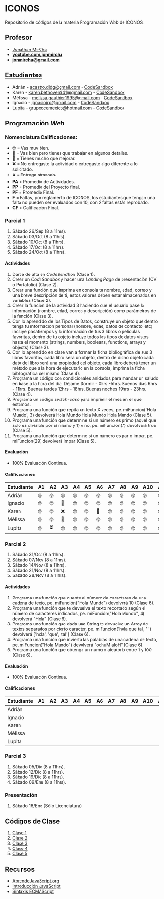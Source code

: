 # ICONOS

Repositorio de códigos de la materia Programación _Web_ de ICONOS.

## Profesor

- [Jonathan MirCha](http://jonmircha.com)
- **[youtube.com/jonmircha](https://youtube.com/jonmircha)**
- **[jonmircha@gmail.com](mailto:jonmircha@gmail.com)**

## [Estudiantes](https://docs.google.com/spreadsheets/d/1mxYLQFyiLlaC9pzR_01GK96nfz26meMaA2ztC0HRtHc/)

- Adrián - acastro.didg@gmail.com - [CodeSandbox](https://codesandbox.io/u/Adri%C3%A1n%20Castro)
- Karen - karen.bethoven941@gmail.com - [CodeSandbox](https://codesandbox.io/u/Kant_ren941)
- Mélissa - melissa.gauthier1995@gmail.com - [CodeSandbox](https://codesandbox.io/u/M%C3%A9lissa%20Gauthier)
- Ignacio - ignaciojrp@gmail.com - [CodeSandbox](https://codesandbox.io/u/nachorp)
- Lupita - grupoccemexico@hotmail.com - [CodeSandbox](https://codesandbox.io/u/lupitask)

## Programación _Web_

### Nomenclatura Calificaciones:

- 🤓 = Vas muy bien.
- 🤔 = Vas bien pero tienes que trabajar en algunos detalles.
- 😬 = Tienes mucho que mejorar.
- ❌ = No entregaste la actividad o entregaste algo diferente a lo solicitado.
- ⏳ = Entrega atrasada.
- **PA** = Promedio de Actividades.
- **PP** = Promedio del Proyecto final.
- **PF** = Promedio Final.
- **F** = Faltas, por reglamento de ICONOS, los estudiantes que tengan una falta no pueden ser evaluados con 10, con 2 faltas estás reprobado.
- **CF** = Calificación Final.

### Parcial 1

1. Sábado 26/Sep (8 a 11hrs).
1. Sábado 03/Oct (8 a 11hrs).
1. Sábado 10/Oct (8 a 11hrs).
1. Sábado 17/Oct (8 a 11hrs).
1. Sábado 24/Oct (8 a 11hrs).

#### Actividades

1. Darse de alta en _CodeSandbox_ (Clase 1).
1. Crear un _CodeSandbox_ y hacer una _Landing Page_ de presentación (CV o Portafolio) (Clase 2).
1. Crear una función que imprima en consola tu nombre, edad, correo y una breve descripción de ti, estos valores deben estar almacenados en variables (Clase 2).
1. Crear la función de la actividad 3 haciendo que el usuario pase la información (nombre, edad, correo y descripción) como parámetros de la función (Clase 3).
1. Con lo aprendido de los Tipos de Datos, construye un objeto que dentro tenga tu información personal (nombre, edad, datos de contacto, etc) incluye pasatiempos y la información de tus 3 libros o películas favoritas, dentro de tu objeto incluye todos los tipos de datos vistos hasta el momento (strings, numbers, booleans, functions, arrays y objects) (Clase 3).
1. Con lo aprendido en clase van a formar la ficha bibliográfica de sus 3 libros favoritos, cada libro sera un objeto, dentro de dicho objeto cada dato del libro será una propiedad del objeto, cada libro deberá tener un método que a la hora de ejecutarlo en la consola, imprima la ficha bibliográfica del mismo (Clase 4).
1. Programa un código con condicionales anidados para mandar un saludo en base a la hora del día: Déjame Dormir - 0hrs -5hrs. Buenos dias 6hrs - 11hrs. Buenas tardes 12hrs - 18hrs. Buenas noches 19hrs - 23hrs. (Clase 4).
1. Programa un código _switch-case_ para imprimir el mes en el que estamos.
1. Programa una función que repita un texto X veces, pe. miFuncion('Hola Mundo', 3) devolverá Hola Mundo Hola Mundo Hola Mundo (Clase 5).
1. Programa una función que determine si un número es primo (aquel que solo es divisible por sí mismo y 1) o no, pe. miFuncion(7) devolverá true (Clase 5).
1. Programa una función que determine si un número es par o impar, pe. miFuncion(29) devolverá Impar (Clase 5).

#### Evaluación

- 100% Evaluación Continua.

#### Calificaciones

| Estudiante | A1  | A2  | A3  | A4  | A5  | A6  | A7  | A8  | A9  | A10 | A11 | PA  | F   | CF  |
| ---------- | --- | --- | --- | --- | --- | --- | --- | --- | --- | --- | --- | --- | --- | --- |
| Adrián     | 🤓  | 🤓  | 🤓  | 🤓  | 🤓  | 🤓  | 🤓  | 🤓  | 🤓  | 🤓  | 🤓  | 11  | 0   | 10  |
| Ignacio    | 🤓  | 🤓  | 🤔  | 🤓  | 🤓  | 🤓  | 🤓  | 🤓  | 🤓  | 🤓  | 🤓  | 11  | 0   | 10  |
| Karen      | 🤓  | 🤓  | ❌  | 🤓  | 🤓  | 🤔  | 🤓  | 🤓  | 🤓  | 🤓  | 🤓  | 10  | 0   | 9   |
| Mélissa    | 🤓  | 🤓  | 🤔  | 🤓  | 🤓  | 🤓  | 🤓  | 🤓  | 🤓  | 🤓  | 🤓  | 11  | 0   | 10  |
| Lupita     | 🤓  | ⏳  | 🤓  | 🤓  | 🤓  | 🤓  | 🤓  | 🤓  | 🤓  | 🤓  | 🤓  | 11  | 1   | 9   |

### Parcial 2

1. Sábado 31/Oct (8 a 11hrs).
1. Sábado 07/Nov (8 a 11hrs).
1. Sábado 14/Nov (8 a 11hrs).
1. Sábado 21/Nov (8 a 11hrs).
1. Sábado 28/Nov (8 a 11hrs).

#### Actividades

1. Programa una función que cuente el número de caracteres de una cadena de texto, pe. miFunción("Hola Mundo") devolverá 10 (Clase 6).
1. Programa una función que te devuelva el texto recortado según el número de caracteres indicados, pe. miFunción("Hola Mundo", 4) devolverá "Hola" (Clase 6).
1. Programa una función que dada una String te devuelva un Array de textos separados por cierto caracter, pe. miFuncion('hola que tal', ' ') devolverá ['hola', 'que', 'tal'] (Clase 6).
1. Programa una función que invierta las palabras de una cadena de texto, pe. miFuncion("Hola Mundo") devolverá "odnuM aloH" (Clase 6).
1. Programa una función que obtenga un numero aleatorio entre 1 y 100 (Clase 6).

#### Evaluación

- 100% Evaluación Continua.

#### Calificaciones

| Estudiante | A1  | A2  | A3  | A4  | A5  | A6  | A7  | A8  | A9  | A10 | A11 | PA  | F   | CF  |
| ---------- | --- | --- | --- | --- | --- | --- | --- | --- | --- | --- | --- | --- | --- | --- |
| Adrián     |     |     |     |     |     |     |     |     |     |     |     | ?   | 0   | ?   |
| Ignacio    |     |     |     |     |     |     |     |     |     |     |     | ?   | 0   | ?   |
| Karen      |     |     |     |     |     |     |     |     |     |     |     | ?   | 0   | ?   |
| Mélissa    |     |     |     |     |     |     |     |     |     |     |     | ?   | 0   | ?   |
| Lupita     |     |     |     |     |     |     |     |     |     |     |     | ?   | 0   | ?   |

### Parcial 3

1. Sábado 05/Dic (8 a 11hrs).
1. Sábado 12/Dic (8 a 11hrs).
1. Sábado 19/Dic (8 a 11hrs).
1. Sábado 09/Ene (8 a 11hrs).

### Presentación

1. Sábado 16/Ene (Sólo Licenciatura).

## Códigos de Clase

1. [Clase 1](https://codesandbox.io/s/introduccion-a-la-programacion-i15il?file=/index.html)
1. [Clase 2](https://codesandbox.io/s/clase-2-fundamentos-de-javascript-6g2ed?file=/index.html)
1. [Clase 3](https://codesandbox.io/s/gifted-goldstine-9gfve?file=/index.html)
1. [Clase 4](https://codesandbox.io/s/clase-4-5t11g?file=/index.html:2495-2627)
1. [Clase 5](https://codesandbox.io/s/clase-5-v36rw?file=/index.html)

## Recursos

- [AprendeJavaScript.org](https://aprendejavascript.org/)
- [Introducción JavaScript](https://jonmircha.com/javascript)
- [Sintaxis ECMAScript](https://jonmircha.com/ecmascript)
